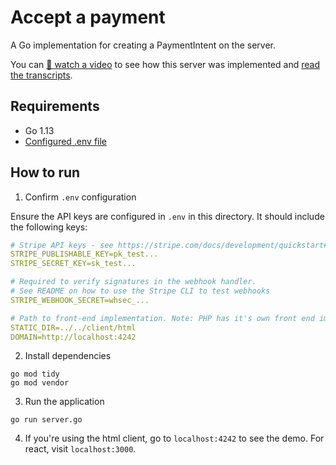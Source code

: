 # Accept a payment

A Go implementation for creating a PaymentIntent on the server.

You can [🎥 watch a video](https://www.youtube.com/watch?v=cbsCxLDL4EY) to see how this server was implemented and [read the transcripts](./TRANSCRIPTS.md).


## Requirements

- Go 1.13
- [Configured .env file](../../README.md)

## How to run

1. Confirm `.env` configuration

Ensure the API keys are configured in `.env` in this directory. It should include the following keys:

```yaml
# Stripe API keys - see https://stripe.com/docs/development/quickstart#api-keys
STRIPE_PUBLISHABLE_KEY=pk_test...
STRIPE_SECRET_KEY=sk_test...

# Required to verify signatures in the webhook handler.
# See README on how to use the Stripe CLI to test webhooks
STRIPE_WEBHOOK_SECRET=whsec_...

# Path to front-end implementation. Note: PHP has it's own front end implementation.
STATIC_DIR=../../client/html
DOMAIN=http://localhost:4242
```

2. Install dependencies

```
go mod tidy
go mod vendor
```

3. Run the application

```
go run server.go
```

4. If you're using the html client, go to `localhost:4242` to see the demo. For
   react, visit `localhost:3000`.
